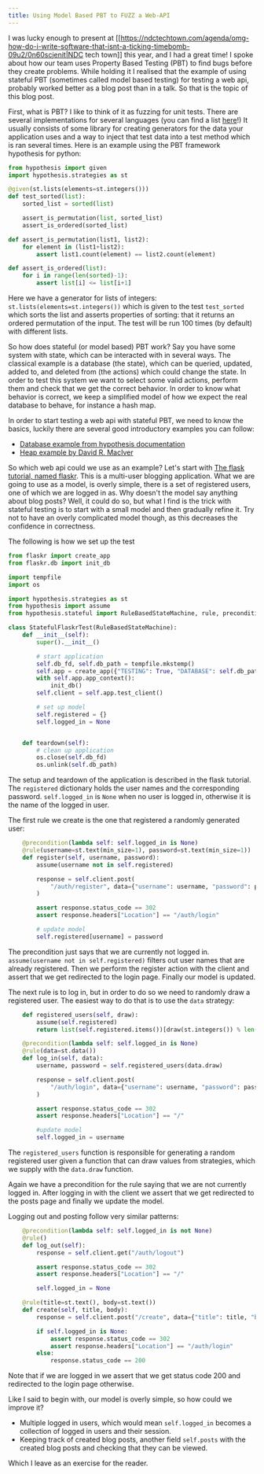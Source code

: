 ```yaml
---
title: Using Model Based PBT to FUZZ a Web-API
---
```


I was lucky enough to present at
[[https://ndctechtown.com/agenda/omg-how-do-i-write-software-that-isnt-a-ticking-timebomb-09u2/0n60scjenit|NDC
tech town]] this year, and I had a great time! I spoke about how our team uses
Property Based Testing (PBT) to find bugs before they create problems. While
holding it I realised that the example of using stateful PBT
(sometimes called model based testing) for testing a web api, probably worked better
as a blog post than in a talk. So that is the topic of this blog post.

First, what is PBT? I like to think of it as fuzzing for unit tests. There
are several implementations for several languages (you can find a list [here](github.com/jmid/pbt-frameworks)!)
It usually consists of some library for creating generators for the data your
application uses and a way to inject that test data into a test method which
is ran several times. Here is an example using the PBT framework hypothesis for
python:

```python
from hypothesis import given
import hypothesis.strategies as st

@given(st.lists(elements=st.integers()))
def test_sorted(list):
    sorted_list = sorted(list)

    assert_is_permutation(list, sorted_list)
    assert_is_ordered(sorted_list)

def assert_is_permutation(list1, list2):
    for element in (list1+list2):
        assert list1.count(element) == list2.count(element)

def assert_is_ordered(list):
    for i in range(len(sorted)-1):
        assert list[i] <= list[i+1]
```

Here we have a generator for lists of integers:
`st.lists(elements=st.integers())` which is given to the test `test_sorted`
which sorts the list and asserts properties of sorting: that it returns an
ordered permutation of the input. The test will be run 100 times (by default)
with different lists.

So how does stateful (or model based) PBT work? Say you have some system with
state, which can be interacted with in several ways. The classical example is a
database (the state), which can be queried, updated, added to, and deleted from
(the actions) which could change the state. In order to test this system we want
to select some valid actions, perform them and check that we get the correct behavior.
In order to know what behavior is correct, we keep a simplified model of how we
expect the real database to behave, for instance a hash map.

In order to start testing a web api with stateful PBT, we need to know the basics,
luckily there are several good introductory examples you can follow:

* [Database example from hypothesis documentation](https://hypothesis.readthedocs.io/en/latest/stateful.html)
* [Heap example by David R. MacIver](https://hypothesis.works/articles/rule-based-stateful-testing/)

So which web api could we use as an example? Let's start with [The flask
tutorial, named flaskr](https://github.com/pallets/flask/tree/a9b99b3489cc24b5bed99fbadbd91f598a5a1420/examples/tutorial).
This is a multi-user blogging application. What we are going to use as a model,
is overly simple, there is a set of registered users, one of which we are logged in as. Why
doesn't the model say anything about blog posts? Well, it could do so, but
what I find is the trick with stateful testing is to start with a small model and
then gradually refine it. Try not to have an overly complicated model though, as this
decreases the confidence in correctness.

The following is how we set up the test

```python
from flaskr import create_app
from flaskr.db import init_db

import tempfile
import os

import hypothesis.strategies as st
from hypothesis import assume
from hypothesis.stateful import RuleBasedStateMachine, rule, precondition

class StatefulFlaskrTest(RuleBasedStateMachine):
    def __init__(self):
        super().__init__()

        # start application
        self.db_fd, self.db_path = tempfile.mkstemp()
        self.app = create_app({"TESTING": True, "DATABASE": self.db_path})
        with self.app.app_context():
            init_db()
        self.client = self.app.test_client()

        # set up model
        self.registered = {}
        self.logged_in = None


    def teardown(self):
        # clean up application
        os.close(self.db_fd)
        os.unlink(self.db_path)
```

The setup and teardown of the application is described in the flask tutorial.
The `registered` dictionary holds the user names and the corresponding
password. `self.logged_in` is `None` when no user is logged in, otherwise it
is the name of the logged in user.

The first rule we create is the one that registered a randomly generated user:

```python
    @precondition(lambda self: self.logged_in is None)
    @rule(username=st.text(min_size=1), password=st.text(min_size=1))
    def register(self, username, password):
        assume(username not in self.registered)

        response = self.client.post(
            "/auth/register", data={"username": username, "password": password}
        )

        assert response.status_code == 302
        assert response.headers["Location"] == "/auth/login"

        # update model
        self.registered[username] = password
```

The precondition just says that we are currently not logged in.
`assume(username not in self.registered)` filters out user names that are already
registered. Then we perform the register action with the client and assert that
we get redirected to the login page. Finally our model is updated.

The next rule is to log in, but in order to do so we need to randomly draw a
registered user. The easiest way to do that is to use the `data` strategy:

```python
    def registered_users(self, draw):
        assume(self.registered)
        return list(self.registered.items())[draw(st.integers()) % len(self.registered)]

    @precondition(lambda self: self.logged_in is None)
    @rule(data=st.data())
    def log_in(self, data):
        username, password = self.registered_users(data.draw)

        response = self.client.post(
            "/auth/login", data={"username": username, "password": password}
        )

        assert response.status_code == 302
        assert response.headers["Location"] == "/"

        #update model
        self.logged_in = username
```

The `registered_users` function is responsible for generating a random registered user
given a function that can draw values from strategies, which we supply with the
`data.draw` function.

Again we have a precondition for the rule saying that we are not currently logged in. After
logging in with the client we assert that we get redirected to the posts page and finally we
update the model.

Logging out and posting follow very similar patterns:

```python
    @precondition(lambda self: self.logged_in is not None)
    @rule()
    def log_out(self):
        response = self.client.get("/auth/logout")

        assert response.status_code == 302
        assert response.headers["Location"] == "/"

        self.logged_in = None

    @rule(title=st.text(), body=st.text())
    def create(self, title, body):
        response = self.client.post("/create", data={"title": title, "body": body})

        if self.logged_in is None:
            assert response.status_code == 302
            assert response.headers["Location"] == "/auth/login"
        else:
            response.status_code == 200

```

Note that if we are logged in we assert that we get status code 200 and redirected to
the login page otherwise.

Like I said to begin with, our model is overly simple, so how could we improve it?

* Multiple logged in users, which would mean `self.logged_in` becomes a collection of
    logged in users and their session.
* Keeping track of created blog posts, another field `self.posts` with the created
    blog posts and checking that they can be viewed.

Which I leave as an exercise for the reader.
